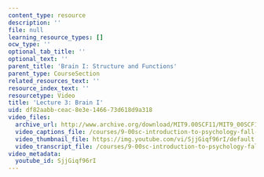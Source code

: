 ```yaml
---
content_type: resource
description: ''
file: null
learning_resource_types: []
ocw_type: ''
optional_tab_title: ''
optional_text: ''
parent_title: 'Brain I: Structure and Functions'
parent_type: CourseSection
related_resources_text: ''
resource_index_text: ''
resourcetype: Video
title: 'Lecture 3: Brain I'
uid: df82aabb-ceac-8e3e-1466-73d618d9a318
video_files:
  archive_url: http://www.archive.org/download/MIT9.00SCF11/MIT9_00SCF11_lec03_300k.mp4
  video_captions_file: /courses/9-00sc-introduction-to-psychology-fall-2011/3bf29d9ebd6a565ba7964965281b2152_SjjGiqf96rI.vtt
  video_thumbnail_file: https://img.youtube.com/vi/SjjGiqf96rI/default.jpg
  video_transcript_file: /courses/9-00sc-introduction-to-psychology-fall-2011/7a217e9dfb959e2768cfaf0223435a1d_SjjGiqf96rI.pdf
video_metadata:
  youtube_id: SjjGiqf96rI
---
```

